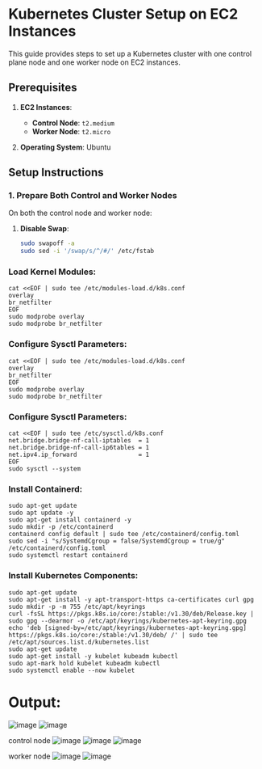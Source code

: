 # Kubernetes Cluster Setup on EC2 Instances

This guide provides steps to set up a Kubernetes cluster with one control plane node and one worker node on EC2 instances. 

## Prerequisites

1. **EC2 Instances**:
   - **Control Node**: `t2.medium`
   - **Worker Node**: `t2.micro`

2. **Operating System**: Ubuntu

## Setup Instructions

### 1. Prepare Both Control and Worker Nodes

On both the control node and worker node:

1. **Disable Swap**:
   ```bash
   sudo swapoff -a
   sudo sed -i '/swap/s/^/#/' /etc/fstab
   ```
### Load Kernel Modules:
```
cat <<EOF | sudo tee /etc/modules-load.d/k8s.conf
overlay
br_netfilter
EOF
sudo modprobe overlay
sudo modprobe br_netfilter

```
### Configure Sysctl Parameters:

```
cat <<EOF | sudo tee /etc/modules-load.d/k8s.conf
overlay
br_netfilter
EOF
sudo modprobe overlay
sudo modprobe br_netfilter
```

### Configure Sysctl Parameters:
```
cat <<EOF | sudo tee /etc/sysctl.d/k8s.conf
net.bridge.bridge-nf-call-iptables  = 1
net.bridge.bridge-nf-call-ip6tables = 1
net.ipv4.ip_forward                 = 1
EOF
sudo sysctl --system
```
### Install Containerd:

```
sudo apt-get update
sudo apt update -y
sudo apt-get install containerd -y
sudo mkdir -p /etc/containerd
containerd config default | sudo tee /etc/containerd/config.toml
sudo sed -i "s/SystemdCgroup = false/SystemdCgroup = true/g" /etc/containerd/config.toml
sudo systemctl restart containerd
```
### Install Kubernetes Components:

```
sudo apt-get update
sudo apt-get install -y apt-transport-https ca-certificates curl gpg
sudo mkdir -p -m 755 /etc/apt/keyrings
curl -fsSL https://pkgs.k8s.io/core:/stable:/v1.30/deb/Release.key | sudo gpg --dearmor -o /etc/apt/keyrings/kubernetes-apt-keyring.gpg
echo 'deb [signed-by=/etc/apt/keyrings/kubernetes-apt-keyring.gpg] https://pkgs.k8s.io/core:/stable:/v1.30/deb/ /' | sudo tee /etc/apt/sources.list.d/kubernetes.list
sudo apt-get update
sudo apt-get install -y kubelet kubeadm kubectl
sudo apt-mark hold kubelet kubeadm kubectl
sudo systemctl enable --now kubelet
```
###

# Output:

![image](https://github.com/user-attachments/assets/3ea31872-76f8-42a0-9763-274e5b4854f0)
![image](https://github.com/user-attachments/assets/2cfd49e2-6684-41a3-8968-30188146b695)


control node
![image](https://github.com/user-attachments/assets/8012d008-86eb-4573-b164-ac80a5ac5a94)
![image](https://github.com/user-attachments/assets/a4636a9b-656c-4ea7-9685-d62dbfa206be)
![image](https://github.com/user-attachments/assets/de169e6e-532c-4a4a-ad85-90503071690f)



worker node
![image](https://github.com/user-attachments/assets/b13d42e7-15a4-4ba7-ae79-bce032b55874)
![image](https://github.com/user-attachments/assets/13aa2cec-da0d-432b-9446-6bfd61866626)


